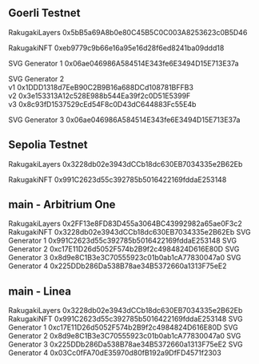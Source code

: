 ## Goerli Testnet

RakugakiLayers 0x5bB5a69A8b0e80C45B5C0C003A8253623c0B5D46

RakugakiNFT 0xeb9779c9b66e16a95e16d28f6ed8241ba09ddd18

SVG Generator 1 0x06ae046986A584514E343fe6E3494D15E713E37a

SVG Generator 2  
v1 0x1DDD1318d7EeB90C2B9B16a688DCd108781BFFB3  
v2 0x3e153313A12c528E988b544Ea39f2c0D51E5399F  
v3 0x8c93fD1537529cEd54F8c0D43dC644883Fc55E4b

SVG Generator 3 0x06ae046986A584514E343fe6E3494D15E713E37a

## Sepolia Testnet

RakugakiLayers 0x3228db02e3943dCCb18dc630EB7034335e2B62Eb

RakugakiNFT 0x991C2623d55c392785b5016422169fddaE253148

## main - Arbitrium One

RakugakiLayers 0x2FF13e8FD83D455a3064BC43992982a65ae0F3c2
RakugakiNFT 0x3228db02e3943dCCb18dc630EB7034335e2B62Eb
SVG Generator 1 0x991C2623d55c392785b5016422169fddaE253148
SVG Generator 2 0xc17E11D26d5052F574b2B9f2c4984824D616E80D
SVG Generator 3 0x8d9e8C1B3e3C70555923c01b0ab1cA77830047a0
SVG Generator 4 0x225DDb286Da538B78ae34B5372660a1313F75eE2

## main - Linea

RakugakiLayers 0x3228db02e3943dCCb18dc630EB7034335e2B62Eb
RakugakiNFT 0x991C2623d55c392785b5016422169fddaE253148
SVG Generator 1 0xc17E11D26d5052F574b2B9f2c4984824D616E80D
SVG Generator 2 0x8d9e8C1B3e3C70555923c01b0ab1cA77830047a0
SVG Generator 3 0x225DDb286Da538B78ae34B5372660a1313F75eE2
SVG Generator 4 0x03Cc0fFA70dE35970d80fB192a9DfFD4571f2303
